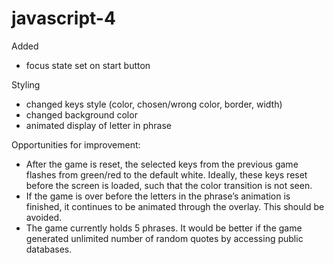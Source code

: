 # javascript-4
Added
- focus state set on start button

Styling
- changed keys style (color, chosen/wrong color, border, width)
- changed background color
- animated display of letter in phrase

Opportunities for improvement: 
- After the game is reset, the selected keys from the previous game flashes from green/red to the default white. Ideally, these keys reset before the screen is loaded, such that the color transition is not seen.
- If the game is over before the letters in the phrase’s animation is finished, it continues to be animated through the overlay. This should be avoided.
- The game currently holds 5 phrases. It would be better if the game generated unlimited number of random quotes by accessing public databases.

